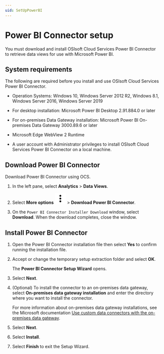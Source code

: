 ```yaml
---
uid: SetUpPowerBI
---
```


# Power BI Connector setup

You must download and install OSIsoft Cloud Services Power BI Connector to retrieve data views for use with Microsoft Power BI.

## System requirements

The following are required before you install and use OSIsoft Cloud Services Power BI Connector.

- Operation Systems: Windows 10, Windows Server 2012 R2, Windows 8.1, Windows Server 2016, Windows Server 2019

- For desktop installation: Microsoft Power BI Desktop 2.91.884.0 or later

- For on-premises Data Gateway installation: Microsoft Power BI On-premises Data Gateway 3000.89.6 or later

- Microsoft Edge WebView 2 Runtime

- A user account with Administrator privileges to install OSIsoft Cloud Services Power BI Connector on a local machine.

## Download Power BI Connector

Download Power BI Connector using OCS.

1. In the left pane, select **Analytics** > **Data Views**.

2. Select **More options** ![more-options](../../_icons/default/dots-vertical.svg) > **Download Power BI Connector**.

3. On the `Power BI Connector Installer Download` window, select **Download**. When the download completes, close the window.

## Install Power BI Connector

<!-- You can install Power BI Connector by wizard or command line.

### Wizard installation -->

1. Open the Power BI Connector installation file then select **Yes** to confirm running the installation file.

1. Accept or change the temporary setup extraction folder and select **OK**.

    The **Power BI Connector Setup Wizard** opens.

1. Select **Next**.

1. (Optional) To install the connector to an on-premises data gateway, select **On-premises data gateway installation** and enter the directory where you want to install the connector.

    For more information about on-premises data gateway installations, see the Microsoft documentation [Use custom data connectors with the on-premises data gateway](https://learn.microsoft.com/en-us/power-bi/connect-data/service-gateway-custom-connectors).

1. Select **Next**.

1. Select **Install**.

1. Select **Finish** to exit the Setup Wizard.

<!-- ### Command line silent installation

1. From the Power BI Connector installation file download directory, open a command prompt window and enter following command:

    ```bash
    .\OCSDataConnectorInstaller.exe -Y INSTALLDIR="<install path>" /quiet`
    ```

    **Note:** Power BI Connector supports silent installation for on-premises data gateway installations. -->
